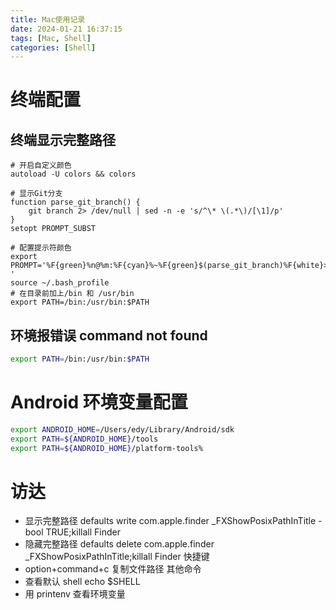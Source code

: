 ```yaml
---
title: Mac使用记录
date: 2024-01-21 16:37:15
tags: [Mac, Shell]
categories: [Shell]
---
```


# 终端配置

## 终端显示完整路径

```
# 开启自定义颜色
autoload -U colors && colors

# 显示Git分支
function parse_git_branch() {
    git branch 2> /dev/null | sed -n -e 's/^\* \(.*\)/[\1]/p'
}
setopt PROMPT_SUBST

# 配置提示符颜色
export PROMPT='%F{green}%n@%m:%F{cyan}%~%F{green}$(parse_git_branch)%F{white}> '
source ~/.bash_profile
# 在目录前加上/bin 和 /usr/bin
export PATH=/bin:/usr/bin:$PATH
```

<!-- more -->

## 环境报错误 command not found

```bash
export PATH=/bin:/usr/bin:$PATH
```

# Android 环境变量配置

```bash .bash_profile
export ANDROID_HOME=/Users/edy/Library/Android/sdk
export PATH=${ANDROID_HOME}/tools
export PATH=${ANDROID_HOME}/platform-tools%
```

# 访达

- 显示完整路径
  defaults write com.apple.finder \_FXShowPosixPathInTitle -bool TRUE;killall Finder
- 隐藏完整路径
  defaults delete com.apple.finder \_FXShowPosixPathInTitle;killall Finder
  快捷键
- option+command+c 复制文件路径
  其他命令
- 查看默认 shell echo $SHELL
- 用 printenv 查看环境变量
